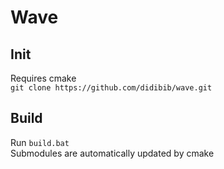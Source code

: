 # Wave

## Init
Requires cmake <br/>
`git clone https://github.com/didibib/wave.git`

## Build
Run `build.bat` <br/>
Submodules are automatically updated by cmake

